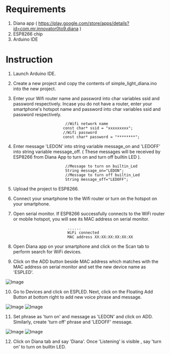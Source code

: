 # Requirements

1. Diana app ( https://play.google.com/store/apps/details?id=com.mr.innovator0to9.diana )
2. ESP8266 chip
3. Arduino IDE

# Instruction

1. Launch Arduino IDE.
2. Create a new project and copy the contents of simple_light_diana.ino into the new project.
3. Enter your Wifi router name  and password into char variables ssid and password respectively. Incase you do not have a router, enter your smartphone's hotspot name and password into char variables ssid and password respectively.

                              //Wifi network name
                             const char* ssid = "xxxxxxxxx";
                             //Wifi password
                             const char* password = "********";

4. Enter message 'LEDON' into string variable message_on and 'LEDOFF' into string variable message_off. ( These messages will be received by ESP8266 from Diana App to turn on and turn off builtin LED ).

                              //Message to turn on builtin_Led
                              String message_on="LEDON";
                              //Message to turn off builtin_Led
                              String message_off="LEDOFF";
                              
5. Upload the project to ESP8266.
6. Connect your smartphone to the Wifi router or turn on the hotspot on your smartphone.
7. Open serial monitor. If ESP8266 successfully connects to the WiFi router or mobile hotspot, you will see its MAC address on serial monitor.

                               ......
                               WiFi connected
                               MAC address XX:XX:XX:XX:XX:XX
                               
8. Open Diana app on your smartphone and click on the Scan tab to perform search for WiFi devices.
9. Click on the ADD button beside MAC address which matches with the MAC address on serial monitor and set the new device name as 'ESPLED'.

![Image](Scan.png)

10. Go to Devices and click on ESPLED. Next, click on the Floating Add Button at bottom right to add new voice phrase and message.

![Image](Devices.png) ![Image](ESPLED_blank.png)

11. Set phrase as 'turn on' and message as 'LEDON' and click on ADD. Similarly, create 'turn off' phrase and 'LEDOFF' message.

![Image](PM_1.png) ![Image](PM_12.png)

12. Click on Diana tab and say 'Diana'. Once 'Listening' is visible , say 'turn on' to turn on builtin LED.
